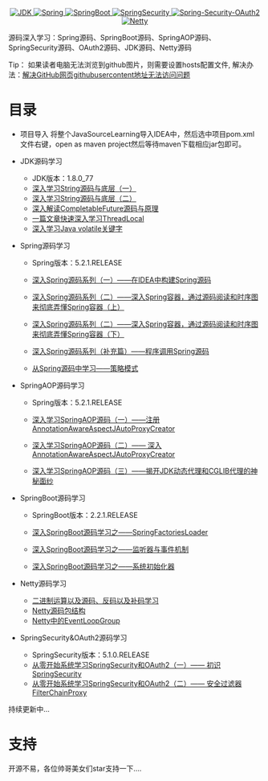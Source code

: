 
<p align="center">
  <a href="https://www.oracle.com/cn/java/technologies/javase/javase-jdk8-downloads.html">
    <img src="https://img.shields.io/badge/JDK-1.8.0__77-brightgreen" alt="JDK">
  </a>
  <a href="https://spring.io/">
    <img src="https://img.shields.io/badge/Spring-5.2.1.RELEASE-green" alt="Spring">
  </a>
  <a href="https://spring.io/projects/spring-boot">
    <img src="https://img.shields.io/badge/SpringBoot-2.2.1.RELEASE-yellowgreen" alt="SpringBoot">
  </a>
  <a href="https://spring.io/projects/spring-security">
    <img src="https://img.shields.io/badge/SpringSecurity-5.1.0.RELEASE-orange" alt="SpringSecurity">
  </a>
  <a href="https://spring.io/projects/spring-security-oauth">
    <img src="https://img.shields.io/badge/Spring--Security--OAuth2-2.3.5.RELEASE-red" alt="Spring-Security-OAuth2">
  </a>
  <a href="https://netty.io/">
    <img src="https://img.shields.io/badge/Netty-4-blue" alt="Netty">
  </a>
</p>

源码深入学习：Spring源码、SpringBoot源码、SpringAOP源码、SpringSecurity源码、OAuth2源码、JDK源码、Netty源码

Tip：
如果读者电脑无法浏览到github图片，则需要设置hosts配置文件, 解决办法：[解决GitHub网页githubusercontent地址无法访问问题
](https://zhuanlan.zhihu.com/p/107691233)

# 目录

-   项目导入
    将整个JavaSourceLearning导入IDEA中，然后选中项目pom.xml文件右键，open as maven project然后等待maven下载相应jar包即可。

-   JDK源码学习
    - JDK版本：1.8.0_77
    - [深入学习String源码与底层（一）](https://github.com/coderbruis/JavaSourceLearning/blob/master/note/JDK/%E6%B7%B1%E5%85%A5%E5%AD%A6%E4%B9%A0String%E6%BA%90%E7%A0%81%E4%B8%8E%E5%BA%95%E5%B1%82%EF%BC%88%E4%B8%80%EF%BC%89.md)
    - [深入学习String源码与底层（二）](https://github.com/coderbruis/JavaSourceLearning/blob/master/note/JDK/%E6%B7%B1%E5%85%A5%E5%AD%A6%E4%B9%A0String%E6%BA%90%E7%A0%81%E4%B8%8E%E5%BA%95%E5%B1%82%EF%BC%88%E4%BA%8C%EF%BC%89.md)
    - [深入解读CompletableFuture源码与原理](https://github.com/coderbruis/JavaSourceLearning/blob/master/note/JDK/%E6%B7%B1%E5%85%A5%E8%A7%A3%E8%AF%BBCompletableFuture%E6%BA%90%E7%A0%81%E4%B8%8E%E5%8E%9F%E7%90%86.md)
    - [一篇文章快速深入学习ThreadLocal](https://github.com/coderbruis/JavaSourceLearning/blob/master/note/JDK/%E4%B8%80%E7%AF%87%E6%96%87%E7%AB%A0%E5%BF%AB%E9%80%9F%E6%B7%B1%E5%85%A5%E5%AD%A6%E4%B9%A0ThreadLocal.md)
    - [深入学习Java volatile关键字](https://github.com/coderbruis/JavaSourceLearning/blob/master/note/JDK/%E6%B7%B1%E5%85%A5%E5%AD%A6%E4%B9%A0Java%20volatile%E5%85%B3%E9%94%AE%E5%AD%97.md)

-   Spring源码学习
    - Spring版本：5.2.1.RELEASE
    
    - [深入Spring源码系列（一）——在IDEA中构建Spring源码](https://github.com/coderbruis/JavaSourceLearning/blob/master/note/Spring/%E6%B7%B1%E5%85%A5Spring%E6%BA%90%E7%A0%81%E7%B3%BB%E5%88%97%EF%BC%88%E4%B8%80%EF%BC%89%E2%80%94%E2%80%94%E5%9C%A8IDEA%E4%B8%AD%E6%9E%84%E5%BB%BASpring%E6%BA%90%E7%A0%81.md)
    - [深入Spring源码系列（二）——深入Spring容器，通过源码阅读和时序图来彻底弄懂Spring容器（上）](https://github.com/coderbruis/JavaSourceLearning/blob/master/note/Spring/%E6%B7%B1%E5%85%A5Spring%E6%BA%90%E7%A0%81%E7%B3%BB%E5%88%97%EF%BC%88%E4%BA%8C%EF%BC%89%E2%80%94%E2%80%94%E6%B7%B1%E5%85%A5Spring%E5%AE%B9%E5%99%A8%EF%BC%8C%E9%80%9A%E8%BF%87%E6%BA%90%E7%A0%81%E9%98%85%E8%AF%BB%E5%92%8C%E6%97%B6%E5%BA%8F%E5%9B%BE%E6%9D%A5%E5%BD%BB%E5%BA%95%E5%BC%84%E6%87%82Spring%E5%AE%B9%E5%99%A8%EF%BC%88%E4%B8%8A%EF%BC%89.md)
    - [深入Spring源码系列（二）——深入Spring容器，通过源码阅读和时序图来彻底弄懂Spring容器（下）](https://github.com/coderbruis/JavaSourceLearning/blob/master/note/Spring/%E6%B7%B1%E5%85%A5Spring%E6%BA%90%E7%A0%81%E7%B3%BB%E5%88%97%EF%BC%88%E4%BA%8C%EF%BC%89%E2%80%94%E2%80%94%E6%B7%B1%E5%85%A5Spring%E5%AE%B9%E5%99%A8%EF%BC%8C%E9%80%9A%E8%BF%87%E6%BA%90%E7%A0%81%E9%98%85%E8%AF%BB%E5%92%8C%E6%97%B6%E5%BA%8F%E5%9B%BE%E6%9D%A5%E5%BD%BB%E5%BA%95%E5%BC%84%E6%87%82Spring%E5%AE%B9%E5%99%A8%EF%BC%88%E4%B8%8B%EF%BC%89.md)
    - [深入Spring源码系列（补充篇）——程序调用Spring源码](https://github.com/coderbruis/JavaSourceLearning/blob/master/note/Spring/%E6%B7%B1%E5%85%A5Spring%E6%BA%90%E7%A0%81%E7%B3%BB%E5%88%97%EF%BC%88%E8%A1%A5%E5%85%85%E7%AF%87%EF%BC%89%E2%80%94%E2%80%94%E7%A8%8B%E5%BA%8F%E8%B0%83%E7%94%A8Spring%E6%BA%90%E7%A0%81.md)
    - [从Spring源码中学习——策略模式](https://github.com/coderbruis/JavaSourceLearning/blob/master/note/Spring/%E4%BB%8ESpring%E6%BA%90%E7%A0%81%E4%B8%AD%E5%AD%A6%E4%B9%A0%E2%80%94%E2%80%94%E7%AD%96%E7%95%A5%E6%A8%A1%E5%BC%8F.md)

-   SpringAOP源码学习
    - Spring版本：5.2.1.RELEASE 
    
    - [深入学习SpringAOP源码（一）——注册AnnotationAwareAspectJAutoProxyCreator](https://github.com/coderbruis/JavaSourceLearning/blob/master/note/SpringAOP/%E6%B7%B1%E5%85%A5%E5%AD%A6%E4%B9%A0SpringAOP%E6%BA%90%E7%A0%81%EF%BC%88%E4%B8%80%EF%BC%89%E2%80%94%E2%80%94%E6%B3%A8%E5%86%8CAnnotationAwareAspectJAutoProxyCreator.md) 
    - [深入学习SpringAOP源码（二）—— 深入AnnotationAwareAspectJAutoProxyCreator](https://github.com/coderbruis/JavaSourceLearning/blob/master/note/SpringAOP/%E6%B7%B1%E5%85%A5%E5%AD%A6%E4%B9%A0SpringAOP%E6%BA%90%E7%A0%81%EF%BC%88%E4%BA%8C%EF%BC%89%E2%80%94%E2%80%94%20%E6%B7%B1%E5%85%A5AnnotationAwareAspectJAutoProxyCreator.md)
    - [深入学习SpringAOP源码（三）——揭开JDK动态代理和CGLIB代理的神秘面纱](https://github.com/coderbruis/JavaSourceLearning/blob/master/note/SpringAOP/%E6%B7%B1%E5%85%A5%E5%AD%A6%E4%B9%A0SpringAOP%E6%BA%90%E7%A0%81%EF%BC%88%E4%B8%89%EF%BC%89%E2%80%94%E2%80%94%E6%8F%AD%E5%BC%80JDK%E5%8A%A8%E6%80%81%E4%BB%A3%E7%90%86%E5%92%8CCGLIB%E4%BB%A3%E7%90%86%E7%9A%84%E7%A5%9E%E7%A7%98%E9%9D%A2%E7%BA%B1.md)
        
-   SpringBoot源码学习
    - SpringBoot版本：2.2.1.RELEASE
    
    - [深入SpringBoot源码学习之——SpringFactoriesLoader](https://github.com/coderbruis/JavaSourceLearning/blob/master/note/SpringBoot/%E6%B7%B1%E5%85%A5SpringBoot%E6%BA%90%E7%A0%81%E5%AD%A6%E4%B9%A0%E4%B9%8B%E2%80%94%E2%80%94SpringFactoriesLoader.md) 
    - [深入SpringBoot源码学习之——监听器与事件机制](https://github.com/coderbruis/JavaSourceLearning/blob/master/note/SpringBoot/%E6%B7%B1%E5%85%A5SpringBoot%E6%BA%90%E7%A0%81%E5%AD%A6%E4%B9%A0%E4%B9%8B%E2%80%94%E2%80%94%E7%9B%91%E5%90%AC%E5%99%A8%E4%B8%8E%E4%BA%8B%E4%BB%B6%E6%9C%BA%E5%88%B6.md)
    - [深入SpringBoot源码学习之——系统初始化器](https://github.com/coderbruis/JavaSourceLearning/blob/master/note/SpringBoot/%E6%B7%B1%E5%85%A5SpringBoot%E6%BA%90%E7%A0%81%E5%AD%A6%E4%B9%A0%E4%B9%8B%E2%80%94%E2%80%94%E7%B3%BB%E7%BB%9F.md)
    

-   Netty源码学习
    - [二进制运算以及源码、反码以及补码学习](https://github.com/coderbruis/JavaSourceLearning/blob/master/note/Netty/%E4%BA%8C%E8%BF%9B%E5%88%B6.md) 
    - [Netty源码包结构](https://github.com/coderbruis/JavaSourceLearning/blob/master/note/Netty/Netty%E6%BA%90%E7%A0%81%E5%8C%85%E7%BB%93%E6%9E%84.md)
    - [Netty中的EventLoopGroup](https://github.com/coderbruis/JavaSourceLearning/blob/master/note/Netty/Netty%E4%B8%AD%E7%9A%84EventLoopGroup%E6%98%AF%E4%BB%80%E4%B9%88.md)
    
-   SpringSecurity&OAuth2源码学习
    - SpringSecurity版本：5.1.0.RELEASE
    - [从零开始系统学习SpringSecurity和OAuth2（一）—— 初识SpringSecurity](https://github.com/coderbruis/JavaSourceLearning/blob/master/note/SpringSecurity/%E4%BB%8E%E9%9B%B6%E5%BC%80%E5%A7%8B%E7%B3%BB%E7%BB%9F%E5%AD%A6%E4%B9%A0SpringSecurity%E5%92%8COAuth2%EF%BC%88%E4%B8%80%EF%BC%89%E2%80%94%E2%80%94%20%E5%88%9D%E8%AF%86SpringSecurity.md)   
    - [从零开始系统学习SpringSecurity和OAuth2（二）—— 安全过滤器FilterChainProxy](https://github.com/coderbruis/JavaSourceLearning/blob/master/note/SpringSecurity/%E4%BB%8E%E9%9B%B6%E5%BC%80%E5%A7%8B%E7%B3%BB%E7%BB%9F%E5%AD%A6%E4%B9%A0SpringSecurity%E5%92%8COAuth2%EF%BC%88%E4%BA%8C%EF%BC%89%E2%80%94%E2%80%94%20%E5%AE%89%E5%85%A8%E8%BF%87%E6%BB%A4%E5%99%A8FilterChainProxy.md)
    
  持续更新中...
    
    
# 支持

  开源不易，各位帅哥美女们star支持一下....


